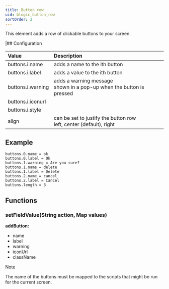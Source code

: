 ```yaml
---
title: Button row
uid: blogic_button_row
sortOrder: 2
---
```


This element adds a row of clickable buttons to your screen.

|## Configuration

| Value             | Description                    |
|:------------------|:-------------------------------|
| buttons.i.name    | adds a name to the ith button  |
| buttons.i.label   | adds a value to the ith button |
| buttons.i.warning | adds a warning message<br/>shown in a pop-up when the button is pressed |
| buttons.i.iconurl | |
| buttons.i.style   | |
| align             | can be set to justify the button row <br/> left, center (default), right |

## Example

```crmscript
buttons.0.name = ok
buttons.0.label = Ok
buttons.1.warning = Are you sure?
buttons.1.name = delete
buttons.1.label = Delete
buttons.2.name = cancel
buttons.2.label = Cancel
buttons.length = 3
```

## Functions

### setFieldValue(String action, Map values)

**addButton:**

* name
* label
* warning
* iconUrl
* className

> [!NOTE]
> The name of the buttons must be mapped to the scripts that might be run for the current screen.
